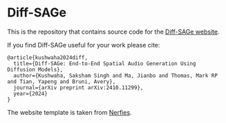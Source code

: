 # Diff-SAGe

This is the repository that contains source code for the [Diff-SAGe website](https://sakshamsingh1.github.io/diff-sage/).

If you find Diff-SAGe useful for your work please cite:
```
@article{kushwaha2024diff,
  title={Diff-SAGe: End-to-End Spatial Audio Generation Using Diffusion Models},
  author={Kushwaha, Saksham Singh and Ma, Jianbo and Thomas, Mark RP and Tian, Yapeng and Bruni, Avery},
  journal={arXiv preprint arXiv:2410.11299},
  year={2024}
}
```

The website template is taken from [Nerfies](https://nerfies.github.io).

